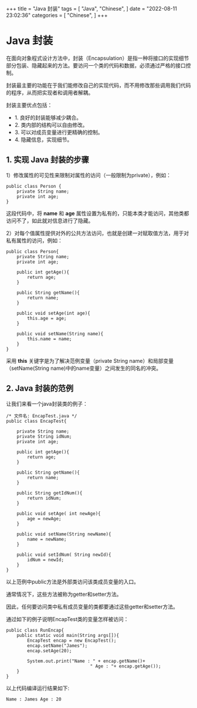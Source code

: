 +++
title = "Java 封装"
tags = [
"Java",
"Chinese",
]
date = "2022-08-11 23:02:36"
categories = [
"Chinese",
]
+++
# Java 封装

在面向对象程式设计方法中，封装（Encapsulation）是指一种将接口的实现细节部分包装、隐藏起来的方法。要访问一个类的代码和数据，必须通过严格的接口控制。

封装最主要的功能在于我们能修改自己的实现代码，而不用修改那些调用我们代码的程序，从而把实现者和调用者解耦。

封装主要优点包括：

  * 1\. 良好的封装能够减少耦合。
  * 2\. 类内部的结构可以自由修改。
  * 3\. 可以对成员变量进行更精确的控制。
  * 4\. 隐藏信息，实现细节。



## 1\. 实现 Java 封装的步骤

1）修改属性的可见性来限制对属性的访问（一般限制为private），例如：

    
    
    public class Person {
        private String name;
        private int age;
    }
    

这段代码中，将 **name** 和 **age** 属性设置为私有的，只能本类才能访问，其他类都访问不了，如此就对信息进行了隐藏。

2）对每个值属性提供对外的公共方法访问，也就是创建一对赋取值方法，用于对私有属性的访问，例如：

    
    
    public class Person{
        private String name;
        private int age;
    ​
        public int getAge(){
            return age;
        }
    ​
        public String getName(){
            return name;
        }
    ​
        public void setAge(int age){
            this.age = age;
        }
    ​
        public void setName(String name){
            this.name = name;
        }
    }
    

采用 **this** 关键字是为了解决范例变量（private String name）和局部变量（setName(String
name)中的name变量）之间发生的同名的冲突。



## 2\. Java 封装的范例

让我们来看一个java封装类的例子：

    
    
    /* 文件名: EncapTest.java */
    public class EncapTest{
        
        private String name;
        private String idNum;
        private int age;
        
        public int getAge(){
            return age;
        }
        
        public String getName(){
            return name;
        }
        
        public String getIdNum(){
            return idNum;
        }
        
        public void setAge( int newAge){
            age = newAge;
        }
        
        public void setName(String newName){
            name = newName;
        }
        
        public void setIdNum( String newId){
            idNum = newId;
        }
    }
    

以上范例中public方法是外部类访问该类成员变量的入口。

通常情况下，这些方法被称为getter和setter方法。

因此，任何要访问类中私有成员变量的类都要通过这些getter和setter方法。

通过如下的例子说明EncapTest类的变量怎样被访问：

    
    
    public class RunEncap{
        public static void main(String args[]){
            EncapTest encap = new EncapTest();
            encap.setName("James");
            encap.setAge(20);
            
            System.out.print("Name : " + encap.getName()+ 
                                    " Age : "+ encap.getAge());
        }
    }
    

以上代码编译运行结果如下:

    
    
    Name : James Age : 20
    

